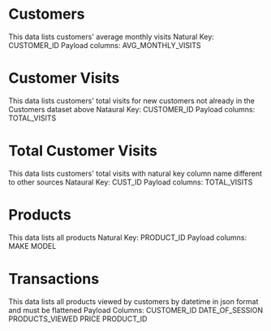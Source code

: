
# Customers
This data lists customers' average monthly visits
    Natural  Key:
        CUSTOMER_ID
    Payload columns:
        AVG_MONTHLY_VISITS

# Customer Visits
This data lists customers' total visits for new customers not already in the Customers dataset above
    Nataural Key:
        CUSTOMER_ID
    Payload columns:
        TOTAL_VISITS

# Total Customer Visits
This data lists customers' total visits with natural key column name different to other sources 
    Nataural Key:
        CUST_ID
    Payload columns:
        TOTAL_VISITS

# Products
This data lists all products
    Natural Key:
        PRODUCT_ID
    Payload columns:
        MAKE
        MODEL
        
# Transactions
This data lists all products viewed by customers by datetime in json format and must be flattened
    Payload Columns:
        CUSTOMER_ID
        DATE_OF_SESSION
        PRODUCTS_VIEWED
            PRICE
            PRODUCT_ID
